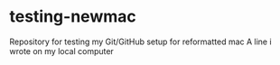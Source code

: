 # testing-newmac
Repository for testing my Git/GitHub setup for reformatted mac
A line i wrote on my local computer 
